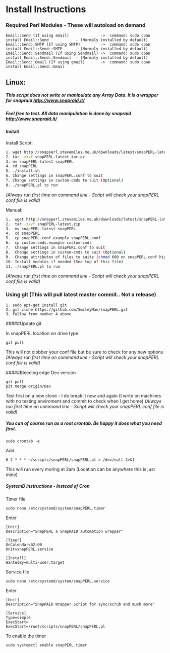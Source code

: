 # Install Instructions

### Required Perl Modules - These will autoload on demand
~~~
Email::Send (If using email)              ->  command: sudo cpan install Email::Send            - (Normaly installed by default)
Email::Send::SMTP (If using SMTP)         ->  command: sudo cpan install Email::Send::SMTP      - (Normaly installed by default)
Email::Send::Sendmail (If using Sendmail) ->  command: sudo cpan install Email::Send::Sendmail  - (Normaly installed by default)
Email::Send::Gmail (If using gmail)       ->  command: sudo cpan install Email::Send::Gmail
~~~ 
## Linux:

##### This script does not write or manipulate any Array Data. It is a wrapper for snapraid http://www.snapraid.it/

##### Feel free to test. All data manipulation is done by snapraid http://www.snapraid.it/

#### Install

Install Script:

~~~BASH
1. wget http://snapperl.stevemiles.me.uk/downloads/latest/snapPERL-latest.tar.gz
2. tar -zxvf snapPERL-latest.tar.gz
3. mv snapPERL-latest snapPERL
4. cd snapPERL
5. ./install.sh
6. Change settings in snapPERL.conf to suit
7. Change settings in custom-cmds to suit (Optional)
8. ./snapPERL.pl to run
~~~
_(Always run first time on command line - Script will check your snapPERL conf file is valid)_

Manual:

~~~BASH
1.  wget http://snapperl.stevemiles.me.uk/downloads/latest/snapPERL-latest.zip
2.  tar -zxvf snapPERL-latest.zip
3.  mv snapPERL-latest snapPERL
4.  cd snapPERL
5.  cp snapPERL.conf.example snapPERL.conf
6.  cp custom-cmds.example custom-cmds
7.  Change settings in snapPERL.conf to suit
8.  Change settings in custom-cmds to suit (Optional)
9.  Change attributes of files to suite (chmod 600 on snapPERL.conf highly recommended)
10. Install modules if needed (See top of this file)
11. ./snapPERL.pl to run 
~~~
_(Always run first time on command line - Script will check your snapPERL conf file is valid)_

### Using git (This will pull latest master commit.. Not a release)

~~~
1. sudo apt-get install git
2. git clone https://github.com/SmileyMan/snapPERL.git
3. Follow from number 4 above 
~~~
#####Update git

In snapPERL location on drive type
~~~
git pull
~~~
This will not clobber your conf file but be sure to check for any new options
_(Always run first time on command line - Script will check your snapPERL conf file is valid)_

#####Bleeding edge Dev version
~~~
git pull
pit merge origin/Dev
~~~
Test first on a new clone - I do break it now and again (I write on machines with no testing enviroment and commit to check when I get home)
_(Always run first time on command line - Script will check your snapPERL conf file is valid)_

##### You can of course run as a root crontab. Be happy it does what you need first. 
~~~
sudo crontab -e
~~~
Add
~~~
0 2 * * * ~/scripts/snapPERL/snapPERL.pl > /dev/null 2>&1
~~~
This will run every moring at 2am (Location can be anywhere this is just mine)

##### SystemD instructions - Instead of Cron

Timer file
~~~
sudo nano /etc/systemd/system/snapPERL.timer
~~~
Enter
~~~
[Unit]
Description="SnapPERL a SnapRAID automation wrapper"

[Timer]
OnCalendar=02:00
Unit=snapPERL.service

[Install]
WantedBy=multi-user.target
~~~

Service file
~~~
sudo nano /etc/systemd/system/snapPERL.service
~~~
Enter
~~~
[Unit]
Description="SnapRAID Wrapper Script for sync/scrub and much more"

[Service]
Type=simple
ExecStart=
ExecStart=/root/scripts/snapPERL/snapPERL.pl
~~~

To enable the timer
~~~
sudo systemctl enable snapPERL.timer
~~~
